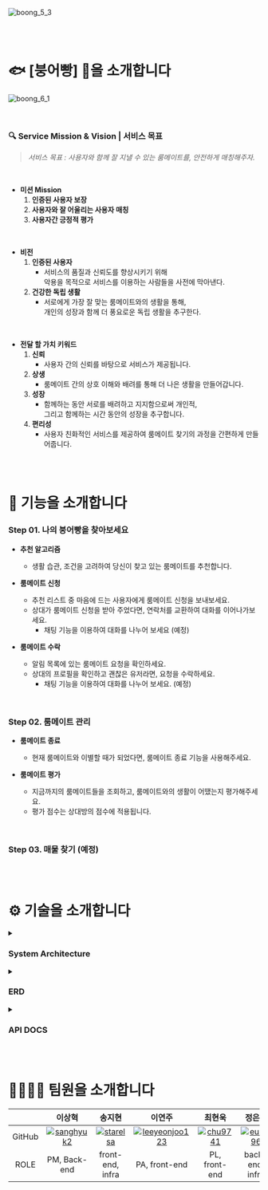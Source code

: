 ![boong_5_3](https://github.com/BOONG-O-BBANG/.github/assets/114793764/3bf34c8a-564f-4849-95a4-a07f531af314)


<br>

<br>


# 🐟 [붕어빵] 🍞을 소개합니다


![boong_6_1](https://github.com/BOONG-O-BBANG/.github/assets/114793764/d6ec62a9-b8ed-4c51-a5bb-4f03b7f53ede)

<br>

### 🔍 Service Mission & Vision | 서비스 목표

> *서비스 목표 : 사용자와 함께 잘 지낼 수 있는 룸메이트를, 안전하게 매칭해주자.*
> 

<br>

- **미션 Mission**
    1. **인증된 사용자 보장**
    2. **사용자와 잘 어울리는 사용자 매칭**
    3. **사용자간 긍정적 평가**

<br>

- **비전**
    1. **인증된 사용자**
       - 서비스의 품질과 신뢰도를 향상시키기 위해  
         악용을 목적으로 서비스를 이용하는 사람들을 사전에 막아낸다.
    2. **건강한 독립 생활**
       - 서로에게 가장 잘 맞는 룸메이트와의 생활을 통해,  
         개인의 성장과 함께 더 풍요로운 독립 생활을 추구한다.

<br>

- **전달 할 가치 키워드**
    1. **신뢰**
       - 사용자 간의 신뢰를 바탕으로 서비스가 제공됩니다.
    2. **상생**
       - 룸메이트 간의 상호 이해와 배려를 통해 더 나은 생활을 만들어갑니다.
    3. **성장**
       - 함께하는 동안 서로를 배려하고 지지함으로써 개인적,  
         그리고 함께하는 시간 동안의 성장을 추구합니다.
    4. **편리성**
       - 사용자 친화적인 서비스를 제공하여 룸메이트 찾기의 과정을 간편하게 만들어줍니다.


<br>

<br>


# 📃 기능을 소개합니다

### Step 01. 나의 붕어빵을 찾아보세요

- **추천 알고리즘**
    - 생활 습관, 조건을 고려하여 당신이 찾고 있는 룸메이트를 추천합니다.

- **룸메이트 신청**
    - 추천 리스트 중 마음에 드는 사용자에게 룸메이트 신청을 보내보세요.
    - 상대가 룸메이트 신청을 받아 주었다면, 연락처를 교환하여 대화를 이어나가보세요.
        - 채팅 기능을 이용하여 대화를 나누어 보세요 (예정)

- **룸메이트 수락**
    - 알림 목록에 있는 룸메이트 요청을 확인하세요.
    - 상대의 프로필을 확인하고 괜찮은 유저라면, 요청을 수락하세요.
        - 채팅 기능을 이용하여 대화를 나누어 보세요. (예정)

<br>

### Step 02. 룸메이트 관리

- **룸메이트 종료**
    - 현재 룸메이트와 이별할 때가 되었다면, 룸메이트 종료 기능을 사용해주세요.

- **룸메이트 평가**
    - 지금까지의 룸메이트들을 조회하고, 룸메이트와의 생활이 어땠는지 평가해주세요.
    - 평가 점수는 상대방의 점수에 적용됩니다.

<br>

### Step 03. 매물 찾기 (예정)


<br>

<br>


# ⚙️ 기술을 소개합니다

<details>
<summary> <h3> System Architecture </h3> </summary>
<div markdown="1">

![System_Architecture](https://github.com/BOONG-O-BBANG/.github/assets/114793764/1dacb9e2-46cf-468b-b15c-966ca0a511e9)

</div>
</details>

<details>
<summary> <h3> ERD </h3> </summary>
<div markdown="1">

![bob_erd](https://github.com/BOONG-O-BBANG/.github/assets/114793764/1c869fe9-58f3-45ca-a723-e818ef5e2676)

</div>
</details>

<details>
<summary> <h3> API DOCS </h3> </summary>
<div markdown="1">
  
![Swagger (1)](https://github.com/BOONG-O-BBANG/.github/assets/114793764/47754f37-7029-48bf-9a82-a9b4b2d74698)
![Swagger (2)](https://github.com/BOONG-O-BBANG/.github/assets/114793764/e1b53730-a38e-40dc-969d-96f87ab7481a)
![Swagger (3)](https://github.com/BOONG-O-BBANG/.github/assets/114793764/cc940891-79e5-475c-bb56-56ac05f90190)
![Swagger (4)](https://github.com/BOONG-O-BBANG/.github/assets/114793764/10aeccb2-70a8-4bc2-9bb2-7d9c83033496)
![Swagger (5)](https://github.com/BOONG-O-BBANG/.github/assets/114793764/fba5d749-526b-4549-ac74-d2a79c4d5dd1)

</div>
</details>

<br>

<br>


# 👨‍👩‍👧‍👦 팀원을 소개합니다

|  | **이상혁** | **송지현** | **이연주** | **최현욱** | **정은기** |
| :---: | :---: | :---: | :---: | :---: | :---: |
| GitHub | [![sanghyuk2](https://github.com/sanghyuk2.png?width=200px)](https://github.com/sanghyuk2)  | [![starelsa](https://github.com/starelsa.png?width=200px)](https://github.com/starelsa) |  [![leeyeonjoo123](https://github.com/leeyeonjoo123.png?width=200px)](https://github.com/leeyeonjoo123) | [![chu9741](https://github.com/chu9741.png?width=200px)](https://github.com/chu9741)  | [![eunki96](https://github.com/eunki96.png?width=200px)](https://github.com/eunki96) |
| ROLE | PM, Back-end | front-end, infra | PA, front-end | PL, front-end | back-end, infra |
